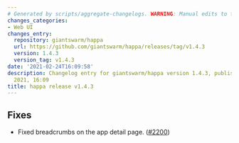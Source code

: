```yaml
---
# Generated by scripts/aggregate-changelogs. WARNING: Manual edits to this files will be overwritten.
changes_categories:
- Web UI
changes_entry:
  repository: giantswarm/happa
  url: https://github.com/giantswarm/happa/releases/tag/v1.4.3
  version: 1.4.3
  version_tag: v1.4.3
date: '2021-02-24T16:09:58'
description: Changelog entry for giantswarm/happa version 1.4.3, published on 24 February
  2021, 16:09
title: happa release v1.4.3
---
```


## Fixes

- Fixed breadcrumbs on the app detail page. ([#2200](https://github.com/giantswarm/happa/pull/2200))


